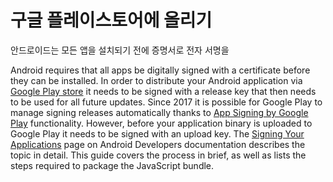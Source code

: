 # 구글 플레이스토어에 올리기

안드로이드는 모든 앱을 설치되기 전에 증명서로 전자 서명을 

Android requires that all apps be digitally signed with a certificate before they can be installed. In order to distribute your Android application via  [Google Play store](https://play.google.com/store)  it needs to be signed with a release key that then needs to be used for all future updates. Since 2017 it is possible for Google Play to manage signing releases automatically thanks to  [App Signing by Google Play](https://developer.android.com/studio/publish/app-signing#app-signing-google-play)  functionality. However, before your application binary is uploaded to Google Play it needs to be signed with an upload key. The  [Signing Your Applications](https://developer.android.com/tools/publishing/app-signing.html)  page on Android Developers documentation describes the topic in detail. This guide covers the process in brief, as well as lists the steps required to package the JavaScript bundle.
<!--stackedit_data:
eyJoaXN0b3J5IjpbNzk1OTg4ODc3LDczMDk5ODExNl19
-->